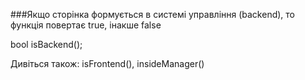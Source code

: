 ###Якщо сторінка формується в системі управління (backend), то функція повертає true, інакше false

bool isBackend();

Дивіться також: isFrontend(), insideManager()
